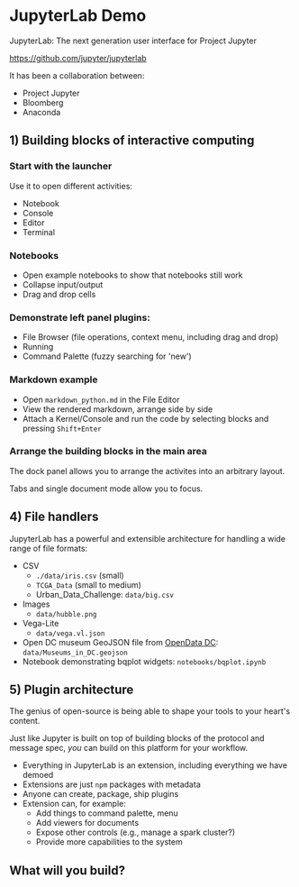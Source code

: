 # JupyterLab Demo

JupyterLab: The next generation user interface for Project Jupyter

https://github.com/jupyter/jupyterlab

It has been a collaboration between:

* Project Jupyter
* Bloomberg
* Anaconda

## 1) Building blocks of interactive computing

### Start with the launcher

Use it to open different activities:

* Notebook
* Console
* Editor
* Terminal

### Notebooks

* Open example notebooks to show that notebooks still work
* Collapse input/output
* Drag and drop cells

### Demonstrate left panel plugins:

* File Browser (file operations, context menu, including drag and drop)
* Running
* Command Palette (fuzzy searching for 'new')

### Markdown example

* Open `markdown_python.md` in the File Editor
* View the rendered markdown, arrange side by side
* Attach a Kernel/Console and run the code by selecting blocks and pressing
  `Shift+Enter`

### Arrange the building blocks in the main area

The dock panel allows you to arrange the activites into an
arbitrary layout.

Tabs and single document mode allow you to focus.

## 4) File handlers

JupyterLab has a powerful and extensible architecture for handling a wide range of file formats:

* CSV
  - `./data/iris.csv` (small)
  - `TCGA_Data` (small to medium)
  - Urban_Data_Challenge: `data/big.csv`
* Images
  - `data/hubble.png`
* Vega-Lite
  - `data/vega.vl.json`
* Open DC museum GeoJSON file from [OpenData DC](http://opendata.dc.gov/datasets/2e65fc16edc3481989d2cc17e6f8c533_54): `data/Museums_in_DC.geojson`
* Notebook demonstrating bqplot widgets: `notebooks/bqplot.ipynb`

## 5) Plugin architecture

The genius of open-source is being able to shape your tools to your heart's content.

Just like Jupyter is built on top of building blocks of the protocol and message spec, *you* can build on this platform for your workflow.

* Everything in JupyterLab is an extension, including everything we have demoed
* Extensions are just `npm` packages with metadata
* Anyone can create, package, ship plugins
* Extension can, for example:
  - Add things to command palette, menu
  - Add viewers for documents
  - Expose other controls (e.g., manage a spark cluster?)
  - Provide more capabilities to the system

## What will you build?

